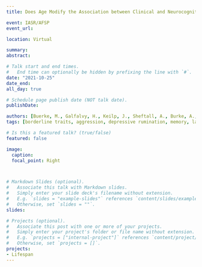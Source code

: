 ```yaml
---
title: Does Age Modify the Association between Clinical and Neurocognitive Risk Factors and Suicide Attempt- Findings from the AFSP Lifespan Study

event: IASR/AFSP
event_url: 

location: Virtual

summary: 
abstract: 

# Talk start and end times.
#   End time can optionally be hidden by prefixing the line with `#`.
date: "2021-10-25"
date_end: 
all_day: true

# Schedule page publish date (NOT talk date).
publishDate: 

authors: [Buerke, M., Galfalvy, H., Keilp, J., Sheftall, A., Burke, A., Bridge, J., Mann, H., Szanto, K.]
tags: [borderline traits, aggression, depressive rumination, memory, language fluency, suicidal behavior, lifespan, development]

# Is this a featured talk? (true/false)
featured: false

image:
  caption: 
  focal_point: Right



# Markdown Slides (optional).
#   Associate this talk with Markdown slides.
#   Simply enter your slide deck's filename without extension.
#   E.g. `slides = "example-slides"` references `content/slides/example-slides.md`.
#   Otherwise, set `slides = ""`.
slides: 

# Projects (optional).
#   Associate this post with one or more of your projects.
#   Simply enter your project's folder or file name without extension.
#   E.g. `projects = ["internal-project"]` references `content/project/deep-learning/index.md`.
#   Otherwise, set `projects = []`.
projects:
- Lifespan
---
```




